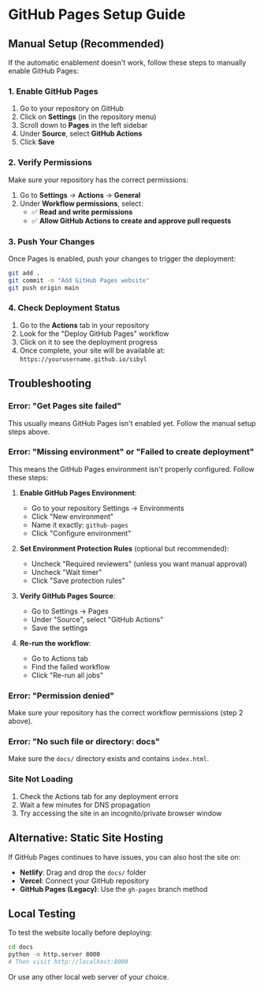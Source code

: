 # GitHub Pages Setup Guide

## Manual Setup (Recommended)

If the automatic enablement doesn't work, follow these steps to manually enable GitHub Pages:

### 1. Enable GitHub Pages

1. Go to your repository on GitHub
2. Click on **Settings** (in the repository menu)
3. Scroll down to **Pages** in the left sidebar
4. Under **Source**, select **GitHub Actions**
5. Click **Save**

### 2. Verify Permissions

Make sure your repository has the correct permissions:

1. Go to **Settings** → **Actions** → **General**
2. Under **Workflow permissions**, select:
   - ✅ **Read and write permissions**
   - ✅ **Allow GitHub Actions to create and approve pull requests**

### 3. Push Your Changes

Once Pages is enabled, push your changes to trigger the deployment:

```bash
git add .
git commit -m "Add GitHub Pages website"
git push origin main
```

### 4. Check Deployment Status

1. Go to the **Actions** tab in your repository
2. Look for the "Deploy GitHub Pages" workflow
3. Click on it to see the deployment progress
4. Once complete, your site will be available at:
   `https://yourusername.github.io/sibyl`

## Troubleshooting

### Error: "Get Pages site failed"

This usually means GitHub Pages isn't enabled yet. Follow the manual setup steps above.

### Error: "Missing environment" or "Failed to create deployment"

This means the GitHub Pages environment isn't properly configured. Follow these steps:

1. **Enable GitHub Pages Environment**:
   - Go to your repository Settings → Environments
   - Click "New environment"
   - Name it exactly: `github-pages`
   - Click "Configure environment"

2. **Set Environment Protection Rules** (optional but recommended):
   - Uncheck "Required reviewers" (unless you want manual approval)
   - Uncheck "Wait timer" 
   - Click "Save protection rules"

3. **Verify GitHub Pages Source**:
   - Go to Settings → Pages
   - Under "Source", select "GitHub Actions"
   - Save the settings

4. **Re-run the workflow**:
   - Go to Actions tab
   - Find the failed workflow
   - Click "Re-run all jobs"

### Error: "Permission denied"

Make sure your repository has the correct workflow permissions (step 2 above).

### Error: "No such file or directory: docs"

Make sure the `docs/` directory exists and contains `index.html`.

### Site Not Loading

1. Check the Actions tab for any deployment errors
2. Wait a few minutes for DNS propagation
3. Try accessing the site in an incognito/private browser window

## Alternative: Static Site Hosting

If GitHub Pages continues to have issues, you can also host the site on:

- **Netlify**: Drag and drop the `docs/` folder
- **Vercel**: Connect your GitHub repository
- **GitHub Pages (Legacy)**: Use the `gh-pages` branch method

## Local Testing

To test the website locally before deploying:

```bash
cd docs
python -m http.server 8000
# Then visit http://localhost:8000
```

Or use any other local web server of your choice.
